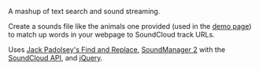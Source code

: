 A mashup of text search and sound streaming. 

Create a sounds file like the animals one provided (used in the [demo page](http://fsbdev.github.com/SoundPlug)) to match up words in your webpage to SoundCloud track URLs.

Uses [Jack Padolsey's Find and Replace](https://github.com/padolsey/findAndReplaceDOMText), [SoundManager 2](http://www.schillmania.com/projects/soundmanager2/) with the [SoundCloud API](http://soundcloud.com), and [jQuery](http://jquery.com).